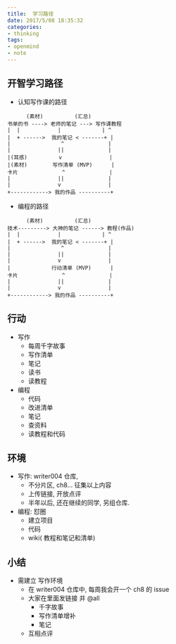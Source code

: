 ```yaml
---
title:  学习路径
date: 2017/5/08 18:35:32
categories: 
- thinking
tags: 
- openmind
- note
---
```

## 开智学习路径
 - 认知写作课的路径

```
      (素材)          (汇总)
书单的书 ----> 老师的笔记 ---> 写作课教程
|  |            |             | ^
|  + ------>  我的笔记 < -------+ |
|                ^              |
|               ||              |
|(耳感)          v               |
|(素材)        写作清单 (MVP)      |
卡片              ^              |
|               ||              | 
|               v               |
+------------> 我的作品 ----------+              
```



- 编程的路径
```
      (素材)          (汇总)
技术---------> 大神的笔记 ------> 教程(作品)
|  |            |             | ^
|  + ------>  我的笔记 < -------+ |
|                ^              |
|               ||              |
|               v               |
|             行动清单 (MVP)      |
卡片              ^              |
|               ||              | 
|               v               |
+------------> 我的作品 ----------+              
```

## 行动
- 写作
	+ 每周千字故事
	+ 写作清单
	+ 笔记
	+ 读书
	+ 读教程
- 编程
	+ 代码
	+ 改进清单
	+ 笔记
	+ 查资料
	+ 读教程和代码

## 环境
- 写作: writer004 仓库, 
	+ 不分片区, ch8... 征集以上内容 
	+ 上传链接, 开放点评
	+ 半年以后, 还在继续的同学, 另组仓库.
- 编程: 怼圈
	+ 建立项目
	+ 代码
	+ wiki( 教程和笔记和清单)

## 小结
- 需建立 写作环境
	+ 在 writer004 仓库中, 每周我会开一个 ch8 的 issue
	+ 大家在里面发链接 并 @all 
		* 千字故事
		* 写作清单增补
		* 笔记
	+ 互相点评
